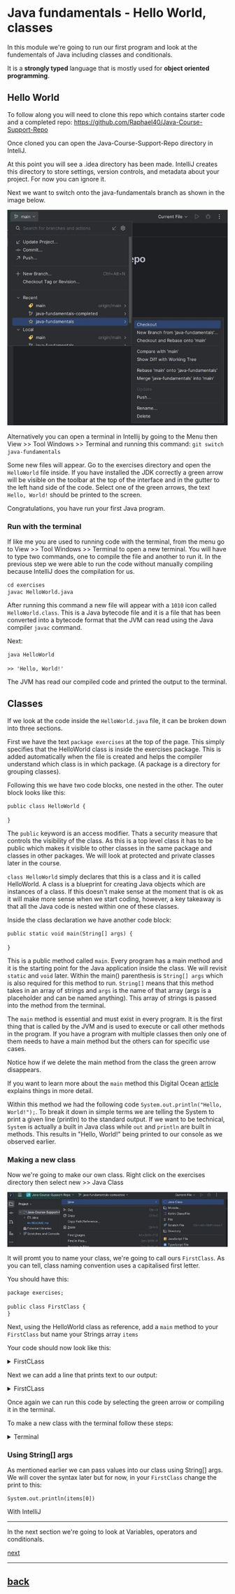 # Java fundamentals - Hello World, classes

In this module we're going to run our first program and look at the fundementals of Java including classes and conditionals.

It is a **strongly typed** language that is mostly used for **object oriented programming**.

## Hello World

To follow along you will need to clone this repo which contains starter code and a completed repo:
https://github.com/Raphael40/Java-Course-Support-Repo

Once cloned you can open the Java-Course-Support-Repo directory in InteliJ.

At this point you will see a .idea directory has been made. IntelliJ creates this directory to store settings, version controls, and metadata about your project. For now you can ignore it.

Next we want to switch onto the java-fundamentals branch as shown in the image below.

![checkout](images/Java-checkout.JPG)

Alternatively you can open a terminal in Intellij by going to the Menu then View >> Tool Windows >> Terminal and running this command: `git switch java-fundamentals`

Some new files will appear. Go to the exercises directory and open the `HelloWorld` file inside. If you have installed the JDK correctly a green arrow will be visible on the toolbar at the top of the interface and in the gutter to the left hand side of the code. Select one of the green arrows, the text `Hello, World!` should be printed to the screen.

Congratulations, you have run your first Java program.

### Run with the terminal

If like me you are used to running code with the terminal, from the menu go to View >> Tool Windows >> Terminal to open a new terminal. You will have to type two commands, one to compile the file and another to run it. In the previous step we were able to run the code without manually compiling because IntelliJ does the compilation for us.

```
cd exercises
javac HelloWorld.java
```

After running this command a new file will appear with a `1010` icon called `HelloWorld.class`. This is a Java bytecode file and it is a file that has been converted into a bytecode format that the JVM can read using the Java compiler `javac` command.

Next:

```
java HelloWorld

>> 'Hello, World!'
```

The JVM has read our compiled code and printed the output to the terminal.

## Classes

If we look at the code inside the `HelloWorld.java` file, it can be broken down into three sections.

First we have the text `package exercises` at the top of the page. This simply specifies that the HelloWorld class is inside the exercises package. This is added automatically when the file is created and helps the compiler understand which class is in which package. (A package is a directory for grouping classes).

Following this we have two code blocks, one nested in the other. The outer block looks like this:

```
public class HelloWorld {

}
```

The `public` keyword is an access modifier. Thats a security measure that controls the visibility of the class. As this is a top level class it has to be public which makes it visible to other classes in the same package and classes in other packages. We will look at protected and private classes later in the course.

`class HelloWorld` simply declares that this is a class and it is called HelloWorld. A class is a blueprint for creating Java objects which are instances of a class. If this doesn't make sense at the moment that is ok as it will make more sense when we start coding, however, a key takeaway is that all the Java code is nested within one of these classes.

Inside the class declaration we have another code block:

```
public static void main(String[] args) {

}
```

This is a public method called `main`. Every program has a main method and it is the starting point for the Java application inside the class. We will revisit `static` and `void` later. Within the main() parenthesis is `String[] args` which is also required for this method to run. `String[]` means that this method takes in an array of strings and `args` is the name of that array (args is a placeholder and can be named anything). This array of strings is passed into the method from the terminal.

The `main` method is essential and must exist in every program. It is the first thing that is called by the JVM and is used to execute or call other methods in the program. If you have a program with multiple classes then only one of them needs to have a main method but the others can for specific use cases.

Notice how if we delete the main method from the class the green arrow disappears.

If you want to learn more about the `main` method this Digital Ocean [article](https://www.digitalocean.com/community/tutorials/public-static-void-main-string-args-java-main-method) explains things in more detail.

Within this method we had the following code `System.out.println("Hello, World!");`. To break it down in simple terms we are telling the System to print a given line (println) to the standard output. If we want to be technical, `System` is actually a built in Java class while `out` and `println` are built in methods. This results in "Hello, World!" being printed to our console as we observed earlier.

### Making a new class

Now we're going to make our own class. Right click on the exercises directory then select new >> Java Class

![class](images/Java-class.JPG)

It will promt you to name your class, we're going to call ours `FirstClass`. As you can tell, class naming convention uses a capitalised first letter.

You should have this:

```
package exercises;

public class FirstClass {
}
```

Next, using the HelloWorld class as reference, add a `main` method to your `FirstClass` but name your Strings array `items`

Your code should now look like this:

<details>
<summary>FirstCLass</summary>

```
public class FirstClass {
    public static void main(String[] items) {

    }
}
```

</details>

Next we can add a line that prints text to our output:

<details>
<summary>FirstCLass</summary>

```
public class FirstClass {
    public static void main(String[] items) {
        System.out.println("This is my first class")
    }
}
```

</details>

Once again we can run this code by selecting the green arrow or compiling it in the terminal.

To make a new class with the terminal follow these steps:

<details>
<summary>Terminal</summary>

```
cd exercises
touch MyClass.java
```

Then add the class declaration:

```
package exercises;

public class MyClass {

}

```

Finally add your main method

</details>

### Using String[] args

As mentioned earlier we can pass values into our class using String[] args. We will cover the syntax later but for now, in your `FirstClass` change the print to this:

```
System.out.println(items[0])
```

With IntelliJ

---

In the next section we're going to look at Variables, operators and conditionals.

[next](../java-fundamentals/02_variables_operators_conditionals.md)

---

## [back](../README.md)
